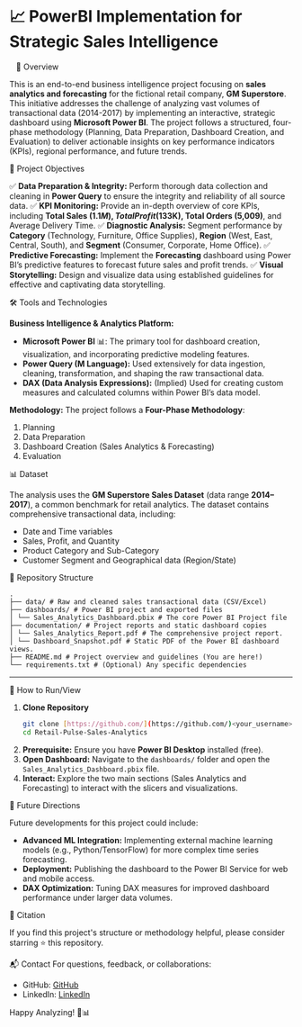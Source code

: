 # 📈 PowerBI Implementation for Strategic Sales Intelligence

  
🚀 Overview

This is an end-to-end business intelligence project focusing on **sales analytics and forecasting** for the fictional retail company, **GM Superstore**. This initiative addresses the challenge of analyzing vast volumes of transactional data (2014-2017) by implementing an interactive, strategic dashboard using **Microsoft Power BI**. The project follows a structured, four-phase methodology (Planning, Data Preparation, Dashboard Creation, and Evaluation) to deliver actionable insights on key performance indicators (KPIs), regional performance, and future trends.

🎯 Project Objectives

✅ **Data Preparation & Integrity:** Perform thorough data collection and cleaning in **Power Query** to ensure the integrity and reliability of all source data.
✅ **KPI Monitoring:** Provide an in-depth overview of core KPIs, including **Total Sales ($1.1M), Total Profit ($133K), Total Orders (5,009)**, and Average Delivery Time.
✅ **Diagnostic Analysis:** Segment performance by **Category** (Technology, Furniture, Office Supplies), **Region** (West, East, Central, South), and **Segment** (Consumer, Corporate, Home Office).
✅ **Predictive Forecasting:** Implement the **Forecasting** dashboard using Power BI’s predictive features to forecast future sales and profit trends.
✅ **Visual Storytelling:** Design and visualize data using established guidelines for effective and captivating data storytelling.

🛠️ Tools and Technologies

**Business Intelligence & Analytics Platform:**
* **Microsoft Power BI** 📊: The primary tool for dashboard creation, visualization, and incorporating predictive modeling features.
* **Power Query (M Language):** Used extensively for data ingestion, cleaning, transformation, and shaping the raw transactional data.
* **DAX (Data Analysis Expressions):** (Implied) Used for creating custom measures and calculated columns within Power BI’s data model.

**Methodology:**
The project follows a **Four-Phase Methodology**:
1.  Planning
2.  Data Preparation
3.  Dashboard Creation (Sales Analytics & Forecasting)
4.  Evaluation

📊 Dataset

The analysis uses the **GM Superstore Sales Dataset** (data range **2014–2017**), a common benchmark for retail analytics. The dataset contains comprehensive transactional data, including:
* Date and Time variables
* Sales, Profit, and Quantity
* Product Category and Sub-Category
* Customer Segment and Geographical data (Region/State)

📂 Repository Structure
```
.
├── data/ # Raw and cleaned sales transactional data (CSV/Excel)
├── dashboards/ # Power BI project and exported files
│ └── Sales_Analytics_Dashboard.pbix # The core Power BI Project file
├── documentation/ # Project reports and static dashboard copies
│ └── Sales_Analytics_Report.pdf # The comprehensive project report.
│ └── Dashboard_Snapshot.pdf # Static PDF of the Power BI dashboard views.
├── README.md # Project overview and guidelines (You are here!)
└── requirements.txt # (Optional) Any specific dependencies
```

---

📖 How to Run/View

1.  **Clone Repository**
    ```bash
    git clone [https://github.com/](https://github.com/)<your_username>/Retail-Pulse-Sales-Analytics.git
    cd Retail-Pulse-Sales-Analytics
    ```
2.  **Prerequisite:** Ensure you have **Power BI Desktop** installed (free).
3.  **Open Dashboard:** Navigate to the `dashboards/` folder and open the `Sales_Analytics_Dashboard.pbix` file.
4.  **Interact:** Explore the two main sections (Sales Analytics and Forecasting) to interact with the slicers and visualizations.

🔮 Future Directions

Future developments for this project could include:

* **Advanced ML Integration:** Implementing external machine learning models (e.g., Python/TensorFlow) for more complex time series forecasting.
* **Deployment:** Publishing the dashboard to the Power BI Service for web and mobile access.
* **DAX Optimization:** Tuning DAX measures for improved dashboard performance under larger data volumes.

📜 Citation

If you find this project's structure or methodology helpful, please consider starring ⭐ this repository.

📬 Contact
For questions, feedback, or collaborations:

- GitHub: [GitHub](https://github.com/evilNami)
- LinkedIn: [LinkedIn](https://www.linkedin.com/in/pradeeptadey/)

Happy Analyzing! 🚀📊
